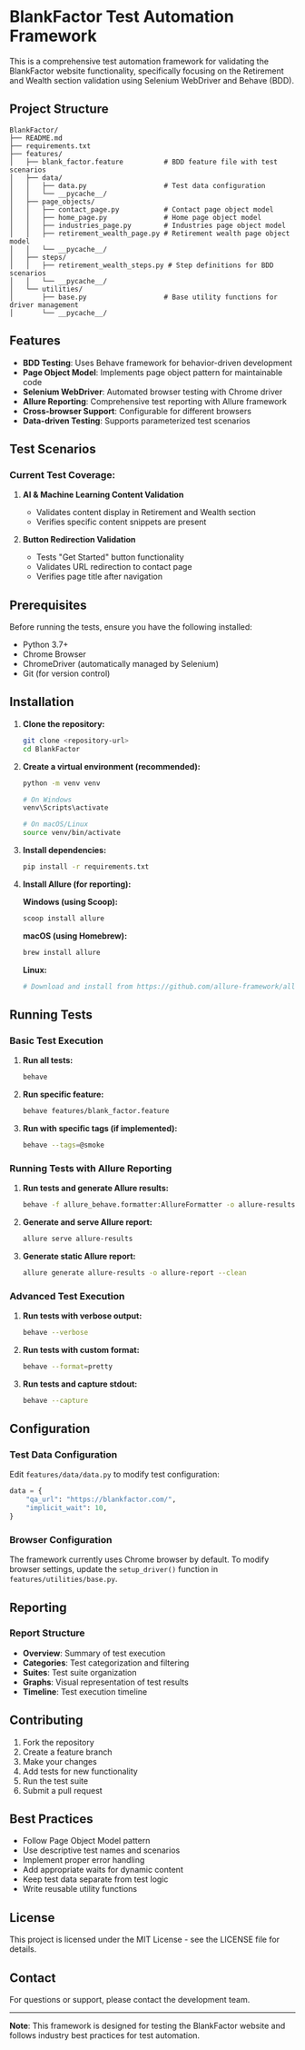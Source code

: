 # BlankFactor Test Automation Framework

This is a comprehensive test automation framework for validating the BlankFactor website functionality, specifically focusing on the Retirement and Wealth section validation using Selenium WebDriver and Behave (BDD).

## Project Structure

```
BlankFactor/
├── README.md
├── requirements.txt
├── features/
│   ├── blank_factor.feature          # BDD feature file with test scenarios
│   ├── data/
│   │   ├── data.py                   # Test data configuration
│   │   └── __pycache__/
│   ├── page_objects/
│   │   ├── contact_page.py           # Contact page object model
│   │   ├── home_page.py              # Home page object model
│   │   ├── industries_page.py        # Industries page object model
│   │   ├── retirement_wealth_page.py # Retirement wealth page object model
│   │   └── __pycache__/
│   ├── steps/
│   │   ├── retirement_wealth_steps.py # Step definitions for BDD scenarios
│   │   └── __pycache__/
│   └── utilities/
│       ├── base.py                   # Base utility functions for driver management
│       └── __pycache__/
```

## Features

- **BDD Testing**: Uses Behave framework for behavior-driven development
- **Page Object Model**: Implements page object pattern for maintainable code
- **Selenium WebDriver**: Automated browser testing with Chrome driver
- **Allure Reporting**: Comprehensive test reporting with Allure framework
- **Cross-browser Support**: Configurable for different browsers
- **Data-driven Testing**: Supports parameterized test scenarios

## Test Scenarios

### Current Test Coverage:

1. **AI & Machine Learning Content Validation**
   - Validates content display in Retirement and Wealth section
   - Verifies specific content snippets are present

2. **Button Redirection Validation**
   - Tests "Get Started" button functionality
   - Validates URL redirection to contact page
   - Verifies page title after navigation

## Prerequisites

Before running the tests, ensure you have the following installed:

- Python 3.7+
- Chrome Browser
- ChromeDriver (automatically managed by Selenium)
- Git (for version control)

## Installation

1. **Clone the repository:**
   ```bash
   git clone <repository-url>
   cd BlankFactor
   ```

2. **Create a virtual environment (recommended):**
   ```bash
   python -m venv venv
   
   # On Windows
   venv\Scripts\activate
   
   # On macOS/Linux
   source venv/bin/activate
   ```

3. **Install dependencies:**
   ```bash
   pip install -r requirements.txt
   ```

4. **Install Allure (for reporting):**
   
   **Windows (using Scoop):**
   ```bash
   scoop install allure
   ```
   
   **macOS (using Homebrew):**
   ```bash
   brew install allure
   ```
   
   **Linux:**
   ```bash
   # Download and install from https://github.com/allure-framework/allure2/releases
   ```

## Running Tests

### Basic Test Execution

1. **Run all tests:**
   ```bash
   behave
   ```

2. **Run specific feature:**
   ```bash
   behave features/blank_factor.feature
   ```

3. **Run with specific tags (if implemented):**
   ```bash
   behave --tags=@smoke
   ```

### Running Tests with Allure Reporting

1. **Run tests and generate Allure results:**
   ```bash
   behave -f allure_behave.formatter:AllureFormatter -o allure-results
   ```

2. **Generate and serve Allure report:**
   ```bash
   allure serve allure-results
   ```

3. **Generate static Allure report:**
   ```bash
   allure generate allure-results -o allure-report --clean
   ```

### Advanced Test Execution

1. **Run tests with verbose output:**
   ```bash
   behave --verbose
   ```

2. **Run tests with custom format:**
   ```bash
   behave --format=pretty
   ```

3. **Run tests and capture stdout:**
   ```bash
   behave --capture
   ```

## Configuration

### Test Data Configuration

Edit `features/data/data.py` to modify test configuration:

```python
data = {
    "qa_url": "https://blankfactor.com/",
    "implicit_wait": 10,
}
```

### Browser Configuration

The framework currently uses Chrome browser by default. To modify browser settings, update the `setup_driver()` function in `features/utilities/base.py`.

## Reporting

### Report Structure

- **Overview**: Summary of test execution
- **Categories**: Test categorization and filtering
- **Suites**: Test suite organization
- **Graphs**: Visual representation of test results
- **Timeline**: Test execution timeline

## Contributing

1. Fork the repository
2. Create a feature branch
3. Make your changes
4. Add tests for new functionality
5. Run the test suite
6. Submit a pull request

## Best Practices

- Follow Page Object Model pattern
- Use descriptive test names and scenarios
- Implement proper error handling
- Add appropriate waits for dynamic content
- Keep test data separate from test logic
- Write reusable utility functions

## License

This project is licensed under the MIT License - see the LICENSE file for details.

## Contact

For questions or support, please contact the development team.

---

**Note**: This framework is designed for testing the BlankFactor website and follows industry best practices for test automation.